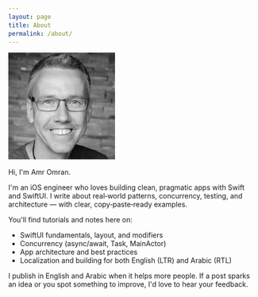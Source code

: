```yaml
---
layout: page
title: About
permalink: /about/
---
```


![Author](/assets/images/author.jpg)

Hi, I'm Amr Omran.

I'm an iOS engineer who loves building clean, pragmatic apps with Swift and SwiftUI. I write about real‑world patterns, concurrency, testing, and architecture — with clear, copy‑paste‑ready examples.

You'll find tutorials and notes here on:

- SwiftUI fundamentals, layout, and modifiers
- Concurrency (async/await, Task, MainActor)
- App architecture and best practices
- Localization and building for both English (LTR) and Arabic (RTL)

I publish in English and Arabic when it helps more people. If a post sparks an idea or you spot something to improve, I'd love to hear your feedback.
